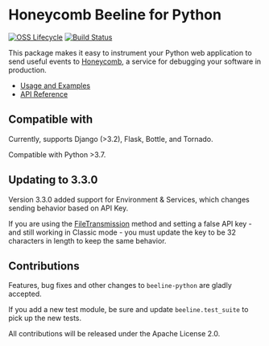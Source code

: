 # Honeycomb Beeline for Python

[![OSS Lifecycle](https://img.shields.io/osslifecycle/honeycombio/beeline-python?color=success)](https://github.com/honeycombio/home/blob/main/honeycomb-oss-lifecycle-and-practices.md)
[![Build Status](https://circleci.com/gh/honeycombio/beeline-python.svg?style=svg)](https://app.circleci.com/pipelines/github/honeycombio/beeline-python)

This package makes it easy to instrument your Python web application to send useful events to [Honeycomb](https://honeycomb.io), a service for debugging your software in production.

- [Usage and Examples](https://docs.honeycomb.io/getting-data-in/beelines/beeline-python/)
- [API Reference](https://honeycombio.github.io/beeline-python/)

## Compatible with

Currently, supports Django (>3.2), Flask, Bottle, and Tornado.

Compatible with Python >3.7.

## Updating to 3.3.0

Version 3.3.0 added support for Environment & Services, which changes sending behavior based on API Key.

If you are using the [FileTransmission](https://github.com/honeycombio/libhoney-py/blob/main/libhoney/transmission.py#L448) method and setting a false API key - and still working in Classic mode - you must update the key to be 32 characters in length to keep the same behavior.

## Contributions

Features, bug fixes and other changes to `beeline-python` are gladly accepted.

If you add a new test module, be sure and update `beeline.test_suite` to pick up the new tests.

All contributions will be released under the Apache License 2.0.
